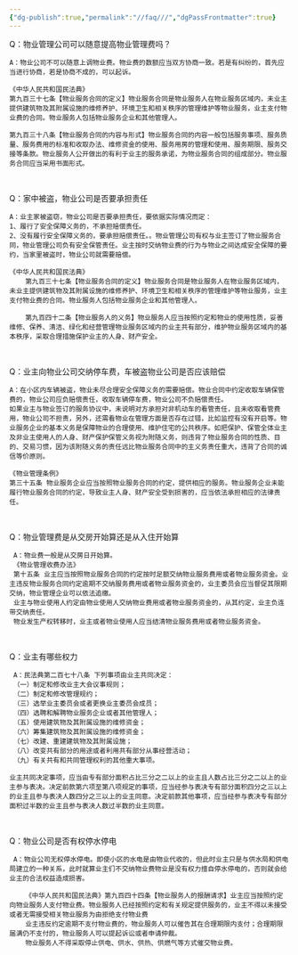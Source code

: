 ```yaml
---
{"dg-publish":true,"permalink":"//faq///","dgPassFrontmatter":true}
---
```



Q：物业管理公司可以随意提高物业管理费吗？

	A：物业公司不可以随意上调物业费。物业费的数额应当双方协商一致。若是有纠纷的，首先应当进行协商，若是协商不成的，可以起诉。
	
	《中华人民共和国民法典》
	第九百三十七条【物业服务合同的定义】物业服务合同是物业服务人在物业服务区域内，未业主提供建筑物及其附属设施的维修养护、环境卫生和相关秩序的管理维护等物业服务，业主支付物业费的合同。物业服务人包括物业服务企业和其他管理人。
	
	第九百三十八条【物业服务合同的内容与形式】物业服务合同的内容一般包括服务事项、服务质量、服务费用的标准和收取办法、维修资金的使用、服务用房的管理和使用、服务期限、服务交接等条款。物业服务人公开做出的有利于业主的服务承诺，为物业服务合同的组成部分。物业服务合同应当采用书面形式。

‍

Q：家中被盗，物业公司是否要承担责任

	A：业主家被盗窃，物业公司是否要承担责任，要依据实际情况而定：
	1、履行了安全保障义务的，不承担赔偿责任。  
	2、没有履行安全保障义务的，要承担赔偿责任。。物业管理公司有权与业主签订了物业服务合同，物业管理公司负有安全保管责任。业主按时交纳物业费的行为与物业之间达成安全保障的要约，当家里被盗时，物业公司就需要赔偿。
	
	《中华人民共和国民法典》
		第九百三十七条【物业服务合同的定义】物业服务合同是物业服务人在物业服务区域内，未业主提供建筑物及其附属设施的维修养护、环境卫生和相关秩序的管理维护等物业服务，业主支付物业费的合同。物业服务人包括物业服务企业和其他管理人。
	
		第九百四十二条【物业服务人的义务】物业服务人应当按照约定和物业的使用性质，妥善维修、保养、清洁、绿化和经营管理物业服务区域内的业主共有部分，维护物业服务区域内的基本秩序，采取合理措施保护业主的人身、财产安全。

‍

Q：业主向物业公司交纳停车费，车被盗物业公司是否应该赔偿

	A：在小区内车辆被盗，物业未尽合理安全保障义务的需要赔偿。物业合同中约定收取车辆保管费的，物业公司应负赔偿责任，收取车辆停车费，物业公司不负赔偿责任。
	如果业主与物业签订的服务协议中，未说明对方承担对非机动车的看管责任，且未收取看管费用，物业公司不担责，另外，还需看物业在管理方面是否存在过错，比如监控有没有开启等。物业服务企业的基本义务是保障物业的合理使用、维护住宅的公共秩序。如把保护、保管全体业主及非业主使用人的人身、财产保护保管义务视为附随义务，则违背了物业服务合同的性质、目的、交易习惯，因为该附随义务的责任远比物业服务合同中的主义务责任重大，违背了合同的诚信等价原则。
	
	《物业管理条例》
	第三十五条 物业服务企业应当按照物业服务合同的约定，提供相应的服务。物业服务企业未能履行物业服务合同的约定，导致业主人身、财产安全受到损害的，应当依法承担相应的法律责任。

‍

Q：物业管理费是从交房开始算还是从入住开始算

	 A：物业费一般是从交房日开始算。
	 《物业管理收费办法》
	 第十五条 业主应当按照物业服务合同的约定按时足额交纳物业服务费用或者物业服务资金。业主违反物业服务合同约定逾期不交纳服务费用或者物业服务资金的，业主委员会应当督促其限期交纳，物业管理企业可以依法追缴。
	 业主与物业使用人约定由物业使用人交纳物业费用或者物业服务资金的，从其约定，业主负连带交纳责任。
	 物业发生产权转移时，业主或者物业使用人应当结清物业服务费用或者物业服务资金。

‍

Q：业主有哪些权力

	 A：民法典第二百七十八条 下列事项由业主共同决定：
	 （一）制定和修改业主大会议事规则；
	 （二）制定和修改管理规约；
	 （三）选举业主委员会或者更换业主委员会成员；
	 （四）选聘和解聘物业服务企业或者其他管理人；
	 （五）使用建筑物及其附属设施的维修资金；
	 （六）筹集建筑物及其附属设施的维修资金；
	 （七）改建、重建建筑物及其附属设施；
	 （八）改变共有部分的用途或者利用共有部分从事经营活动；
	 （九）有关共有和共同管理权利的其他重大事项。
	            
	业主共同决定事项，应当由专有部分面积占比三分之二以上的业主且人数占比三分之二以上的业主参与表决。决定前款第六项至第八项规定的事项，应当经参与表决专有部分面积四分之三以上的业主且参与表决人数四分之三以上的业主同意。决定前款其他事项，应当经参与表决专有部分面积过半数的业主且参与表决人数过半数的业主同意。

‍

Q：物业公司是否有权停水停电

	 A：物业公司无权停水停电。即使小区的水电是由物业代收的，但此时业主只是与供水局和供电局建立的一种关系，此时就算业主们不交纳物业费物业是没有权力擅自停水停电的，否则就会给业主的合法权益造成损害。
		
		《中华人民共和国民法典》第九百四十四条【物业服务人的报酬请求】业主应当按照约定向物业服务人支付物业费。物业服务人已经按照约定和有关规定提供服务的，业主不得以未接受或者无需接受相关物业服务为由拒绝支付物业费
		业主违反约定逾期不支付物业费的，物业服务人可以催告其在合理期限内支付；合理期限届满仍不支付的，物业服务人可以提起诉讼或者申请仲裁。
		物业服务人不得采取停止供电、供水、供热、供燃气等方式催交物业费。